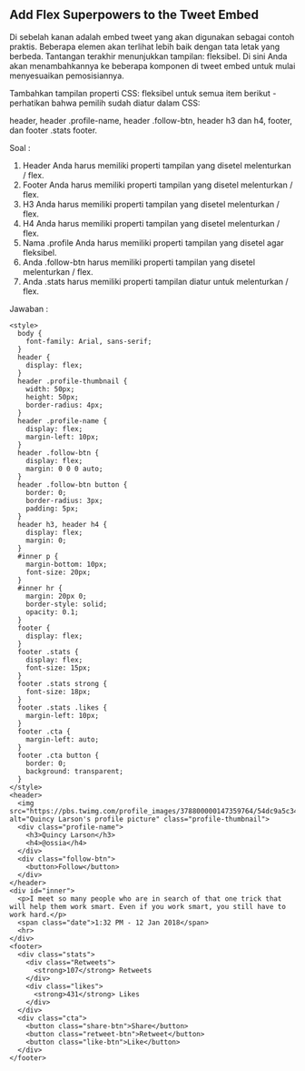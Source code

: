## Add Flex Superpowers to the Tweet Embed

Di sebelah kanan adalah embed tweet yang akan digunakan sebagai contoh praktis. Beberapa elemen akan terlihat lebih baik dengan tata letak yang berbeda. Tantangan terakhir menunjukkan tampilan: fleksibel. Di sini Anda akan menambahkannya ke beberapa komponen di tweet embed untuk mulai menyesuaikan pemosisiannya.



Tambahkan tampilan properti CSS: fleksibel untuk semua item berikut - perhatikan bahwa pemilih sudah diatur dalam CSS:



header, header .profile-name, header .follow-btn, header h3 dan h4, footer, dan footer .stats footer.



Soal :

1. Header Anda harus memiliki properti tampilan yang disetel melenturkan / flex.
2. Footer Anda harus memiliki properti tampilan yang disetel melenturkan / flex.
3. H3 Anda harus memiliki properti tampilan yang disetel melenturkan / flex.
4. H4 Anda harus memiliki properti tampilan yang disetel melenturkan / flex.
5. Nama .profile Anda harus memiliki properti tampilan yang disetel agar fleksibel.
6. Anda .follow-btn harus memiliki properti tampilan yang disetel melenturkan / flex.
7. Anda .stats harus memiliki properti tampilan diatur untuk melenturkan / flex.

Jawaban :

```
<style>
  body {
    font-family: Arial, sans-serif;
  }
  header {
    display: flex;
  }
  header .profile-thumbnail {
    width: 50px;
    height: 50px;
    border-radius: 4px;
  }
  header .profile-name {
    display: flex;
    margin-left: 10px;
  }
  header .follow-btn {
    display: flex;
    margin: 0 0 0 auto;
  }
  header .follow-btn button {
    border: 0;
    border-radius: 3px;
    padding: 5px;
  }
  header h3, header h4 {
    display: flex;
    margin: 0;
  }
  #inner p {
    margin-bottom: 10px;
    font-size: 20px;
  }
  #inner hr {
    margin: 20px 0;
    border-style: solid;
    opacity: 0.1;
  }
  footer {
    display: flex;
  }
  footer .stats {
    display: flex;
    font-size: 15px;
  }
  footer .stats strong {
    font-size: 18px;
  }
  footer .stats .likes {
    margin-left: 10px;
  }
  footer .cta {
    margin-left: auto;
  }
  footer .cta button {
    border: 0;
    background: transparent;
  }
</style>
<header>
  <img src="https://pbs.twimg.com/profile_images/378800000147359764/54dc9a5c34e912f34db8662d53d16a39_400x400.png" alt="Quincy Larson's profile picture" class="profile-thumbnail">
  <div class="profile-name">
    <h3>Quincy Larson</h3>
    <h4>@ossia</h4>
  </div>
  <div class="follow-btn">
    <button>Follow</button>
  </div>
</header>
<div id="inner">
  <p>I meet so many people who are in search of that one trick that will help them work smart. Even if you work smart, you still have to work hard.</p>
  <span class="date">1:32 PM - 12 Jan 2018</span>
  <hr>
</div>
<footer>
  <div class="stats">
    <div class="Retweets">
      <strong>107</strong> Retweets
    </div>
    <div class="likes">
      <strong>431</strong> Likes
    </div>
  </div>
  <div class="cta">
    <button class="share-btn">Share</button>
    <button class="retweet-btn">Retweet</button>
    <button class="like-btn">Like</button>
  </div>
</footer>
```



